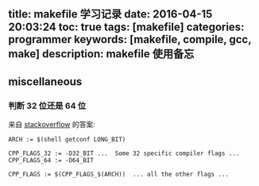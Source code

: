 title: makefile 学习记录
date: 2016-04-15 20:03:24
toc: true
tags: [makefile]
categories: programmer
keywords: [makefile, compile, gcc, make]
description: makefile 使用备忘
---

## miscellaneous

### 判断 32 位还是 64 位

来自 [stackoverflow](http://stackoverflow.com/questions/4096173/how-do-i-create-a-single-makefile-for-both-32-and-64-bit) 的答案:

```
ARCH := $(shell getconf LONG_BIT)

CPP_FLAGS_32 := -D32_BIT ...  Some 32 specific compiler flags ...
CPP_FLAGS_64 := -D64_BIT

CPP_FLAGS := $(CPP_FLAGS_$(ARCH))  ... all the other flags ...
```
